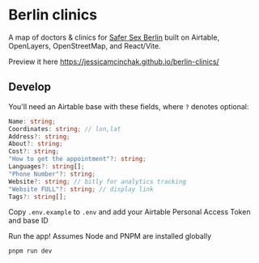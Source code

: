 # Berlin clinics

A map of doctors & clinics for [Safer Sex Berlin](https://www.safersexberlin.com/) built on Airtable, OpenLayers, OpenStreetMap, and React/Vite.

Preview it here https://jessicamcinchak.github.io/berlin-clinics/

## Develop

You'll need an Airtable base with these fields, where `?` denotes optional:
```ts
Name: string;
Coordinates: string; // lon,lat
Address?: string;
About?: string;
Cost?: string;
"How to get the appointment"?: string;
Languages?: string[];
"Phone Number"?: string;
Website?: string; // bitly for analytics tracking
"Website FULL"?: string; // display link
Tags?: string[];
```

Copy `.env.example` to `.env` and add your Airtable Personal Access Token and base ID

Run the app! Assumes Node and PNPM are installed globally

```
pnpm run dev
```
